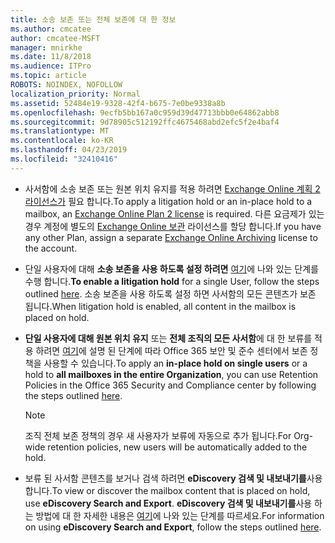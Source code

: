 ```yaml
---
title: 소송 보존 또는 전체 보존에 대 한 정보
ms.author: cmcatee
author: cmcatee-MSFT
manager: mnirkhe
ms.date: 11/8/2018
ms.audience: ITPro
ms.topic: article
ROBOTS: NOINDEX, NOFOLLOW
localization_priority: Normal
ms.assetid: 52484e19-9328-42f4-b675-7e0be9338a8b
ms.openlocfilehash: 9ecfb5bb167a0c959d39d47713bbb0e64862abb8
ms.sourcegitcommit: 9d78905c512192ffc4675468abd2efc5f2e4baf4
ms.translationtype: MT
ms.contentlocale: ko-KR
ms.lasthandoff: 04/23/2019
ms.locfileid: "32410416"
---
```

- <span data-ttu-id="c0ff9-102">사서함에 소송 보존 또는 원본 위치 유지를 적용 하려면 [Exchange Online 계획 2 라이선스가](https://docs.microsoft.com/office365/servicedescriptions/office-365-platform-service-description/office-365-plan-options) 필요 합니다.</span><span class="sxs-lookup"><span data-stu-id="c0ff9-102">To apply a litigation hold or an in-place hold to a mailbox, an [Exchange Online Plan 2 license](https://docs.microsoft.com/office365/servicedescriptions/office-365-platform-service-description/office-365-plan-options) is required.</span></span> <span data-ttu-id="c0ff9-103">다른 요금제가 있는 경우 계정에 별도의 [Exchange Online 보관](https://docs.microsoft.com/office365/servicedescriptions/exchange-online-archiving-service-description/exchange-online-archiving-service-description) 라이선스를 할당 합니다.</span><span class="sxs-lookup"><span data-stu-id="c0ff9-103">If you have any other Plan, assign a separate [Exchange Online Archiving](https://docs.microsoft.com/office365/servicedescriptions/exchange-online-archiving-service-description/exchange-online-archiving-service-description) license to the account.</span></span> 
    
- <span data-ttu-id="c0ff9-104">단일 사용자에 대해 **소송 보존을 사용 하도록 설정 하려면** [여기](https://docs.microsoft.com/office365/SecurityCompliance/place-a-mailbox-on-litigation-hold)에 나와 있는 단계를 수행 합니다.</span><span class="sxs-lookup"><span data-stu-id="c0ff9-104">**To enable a litigation hold** for a single User, follow the steps outlined [here](https://docs.microsoft.com/office365/SecurityCompliance/place-a-mailbox-on-litigation-hold).</span></span> <span data-ttu-id="c0ff9-105">소송 보존을 사용 하도록 설정 하면 사서함의 모든 콘텐츠가 보존 됩니다.</span><span class="sxs-lookup"><span data-stu-id="c0ff9-105">When litigation hold is enabled, all content in the mailbox is placed on hold.</span></span>
    
- <span data-ttu-id="c0ff9-106">**단일 사용자에 대해 원본 위치 유지** 또는 **전체 조직의 모든 사서함**에 대 한 보류를 적용 하려면 [여기](https://docs.microsoft.com/Office365/securitycompliance/retention-policies )에 설명 된 단계에 따라 Office 365 보안 및 준수 센터에서 보존 정책을 사용할 수 있습니다.</span><span class="sxs-lookup"><span data-stu-id="c0ff9-106">To apply an **in-place hold on single users** or a hold to **all mailboxes in the entire Organization**, you can use Retention Policies in the Office 365 Security and Compliance center by following the steps outlined [here](https://docs.microsoft.com/Office365/securitycompliance/retention-policies ).</span></span>
    
    > [!NOTE]
    > <span data-ttu-id="c0ff9-107">조직 전체 보존 정책의 경우 새 사용자가 보류에 자동으로 추가 됩니다.</span><span class="sxs-lookup"><span data-stu-id="c0ff9-107">For Org-wide retention policies, new users will be automatically added to the hold.</span></span> 
  
- <span data-ttu-id="c0ff9-108">보류 된 사서함 콘텐츠를 보거나 검색 하려면 **eDiscovery 검색 및 내보내기를**사용 합니다.</span><span class="sxs-lookup"><span data-stu-id="c0ff9-108">To view or discover the mailbox content that is placed on hold, use **eDiscovery Search and Export**.</span></span> <span data-ttu-id="c0ff9-109">**eDiscovery 검색 및 내보내기를**사용 하는 방법에 대 한 자세한 내용은 [여기](https://docs.microsoft.com/office365/securitycompliance/export-search-results)에 나와 있는 단계를 따르세요.</span><span class="sxs-lookup"><span data-stu-id="c0ff9-109">For information on using **eDiscovery Search and Export**, follow the steps outlined [here](https://docs.microsoft.com/office365/securitycompliance/export-search-results).</span></span>
    

